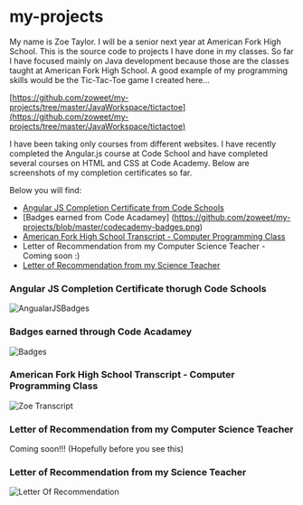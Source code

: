 # my-projects

My name is Zoe Taylor. I will be a senior next year at American Fork High School. This is the source code to projects I have done in my classes. So far I have focused mainly on Java development because those are the classes taught at American Fork High School. A good example of my programming skills would be the Tic-Tac-Toe game I created here...

[https://github.com/zoweet/my-projects/tree/master/JavaWorkspace/tictactoe](https://github.com/zoweet/my-projects/tree/master/JavaWorkspace/tictactoe)

I have been taking only courses from different websites. I have recently completed the Angular.js course at Code School and have completed several courses on HTML and CSS at Code Academy. Below are screenshots of my completion certificates so far. 

Below you will find:
- [Angular JS Completion Certificate from Code Schools](https://github.com/zoweet/my-projects/blob/master/angular-js-completion-badge.png)
- [Badges earned from Code Acadamey] (https://github.com/zoweet/my-projects/blob/master/codecademy-badges.png)
- [American Fork High School Transcript - Computer Programming Class](https://github.com/zoweet/my-projects/blob/master/zoe-transcript.png)
- Letter of Recommendation from my Computer Science Teacher - Coming soon :)
- [Letter of Recommendation from my Science Teacher](https://github.com/zoweet/my-projects/blob/master/letter-of-recommendation2.png)

### Angular JS Completion Certificate thorugh Code Schools

![AngualarJSBadges](https://github.com/zoweet/my-projects/blob/master/angular-js-completion-badge.png)

### Badges earned through Code Acadamey

![Badges](https://github.com/zoweet/my-projects/blob/master/codecademy-badges.png)

### American Fork High School Transcript - Computer Programming Class

![Zoe Transcript](https://github.com/zoweet/my-projects/blob/master/zoe-transcript.png)

### Letter of Recommendation from my Computer Science Teacher

Coming soon!!! (Hopefully before you see this)

### Letter of Recommendation from my Science Teacher

![Letter Of Recommendation](https://github.com/zoweet/my-projects/blob/master/letter-of-recommendation2.png)
